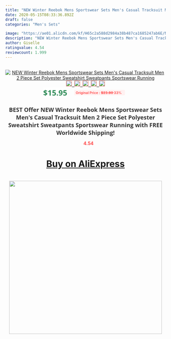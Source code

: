 ```yaml
---
title: "NEW Winter Reebok Mens Sportswear Sets Men's Casual Tracksuit Men 2 Piece Set Polyester Sweatshirt Sweatpants Sportswear Running"
date: 2020-05-15T08:33:36.892Z
draft: false
categories: "Men's Sets"

image: "https://ae01.alicdn.com/kf/H65c2a588d2984a38b487ca1685247ab6E/NEW-Winter-Reebok-Mens-Sportswear-Sets-Men-s-Casual-Tracksuit-Men-2-Piece-Set-Polyester-Sweatshirt.jpg"
description: "NEW Winter Reebok Mens Sportswear Sets Men's Casual Tracksuit Men 2 Piece Set Polyester Sweatshirt Sweatpants Sportswear Running"
author: Giselle
ratingvalue: 4.54
reviewcount: 1.999
---
```

<br>
<div style="text-align: center;">
<a href="https://s.click.aliexpress.com/e/_Aqn1nr" target="_blank" rel="nofollow noopener noreferrer"><img alt="NEW Winter Reebok Mens Sportswear Sets Men's Casual Tracksuit Men 2 Piece Set Polyester Sweatshirt Sweatpants Sportswear Running" class="magnifier-image" src="https://ae01.alicdn.com/kf/H65c2a588d2984a38b487ca1685247ab6E/NEW-Winter-Reebok-Mens-Sportswear-Sets-Men-s-Casual-Tracksuit-Men-2-Piece-Set-Polyester-Sweatshirt.jpg_640x640.jpg">
<br>
<img style="border:1px solid salmon" src="https://ae01.alicdn.com/kf/H65c2a588d2984a38b487ca1685247ab6E/NEW-Winter-Reebok-Mens-Sportswear-Sets-Men-s-Casual-Tracksuit-Men-2-Piece-Set-Polyester-Sweatshirt.jpg_120x120.jpg">&nbsp;&nbsp;<img style="border:1px solid salmon" src="https://ae01.alicdn.com/kf/Hab0d77b6b11243338caf912b884547297/NEW-Winter-Reebok-Mens-Sportswear-Sets-Men-s-Casual-Tracksuit-Men-2-Piece-Set-Polyester-Sweatshirt.jpg_120x120.jpg">&nbsp;&nbsp;<img style="border:1px solid salmon" src="https://ae01.alicdn.com/kf/Hadfbc886f7cd44fcb7dd46ab7a9ef0b9Y/NEW-Winter-Reebok-Mens-Sportswear-Sets-Men-s-Casual-Tracksuit-Men-2-Piece-Set-Polyester-Sweatshirt.jpg_120x120.jpg">&nbsp;&nbsp;<img style="border:1px solid salmon" src="https://ae01.alicdn.com/kf/H060cb3c92dad471f8fcc8d79a341c5593/NEW-Winter-Reebok-Mens-Sportswear-Sets-Men-s-Casual-Tracksuit-Men-2-Piece-Set-Polyester-Sweatshirt.jpg_120x120.jpg">&nbsp;&nbsp;<img style="border:1px solid salmon" src="https://ae01.alicdn.com/kf/Hce5308a187564bafbdb6c33eaf8a9cb4k/NEW-Winter-Reebok-Mens-Sportswear-Sets-Men-s-Casual-Tracksuit-Men-2-Piece-Set-Polyester-Sweatshirt.jpg_120x120.jpg"></a></div><br0>
<div style="text-align: center;"><span style="background-color: white; border: 0px; box-sizing: border-box; color: seagreen; display: inline-block; font-family: &quot;open sans&quot; , &quot;arial&quot; , &quot;helvetica&quot; , sans-serif , &quot;heiti&quot;; font-size: 24px; font-stretch: inherit; font-weight: 700; line-height: inherit; margin: 0px 10px 0px 0px; padding: 0px; vertical-align: middle;">$15.95 </span>
<span style="background: rgb(255 , 241 , 241); border-radius: 3px; border: 0px; box-sizing: border-box; color: #ff4747; display: inline-block; font-family: inherit; font-size: 12px; font-stretch: inherit; font-style: inherit; font-variant: inherit; font-weight: 600; line-height: inherit; margin: 0px; padding: 2px 5px; transform: scale(0.9); vertical-align: middle;">Original Price : <b style="text-decoration: line-through;">$23.80 </b> 33%&nbsp;&nbsp;</span></div>
<h1 style="color: #333333; display: inline-block; font-family: &quot;open sans&quot; , &quot;arial&quot; , &quot;helvetica&quot; , sans-serif , &quot;heiti&quot;; font-size: 18px; font-stretch: inherit; font-weight: 700; text-align: center;">BEST Offer NEW Winter Reebok Mens Sportswear Sets Men's Casual Tracksuit Men 2 Piece Set Polyester Sweatshirt Sweatpants Sportswear Running with FREE Worldwide Shipping!</h1>
<div style="color: #ff4747; text-align: center;">
<img src="https://4.bp.blogspot.com/-M0ZcTcb-5uY/XleCXlxnR4I/AAAAAAAAAEc/OrjgMkXV1oMQFaCRZj5HQwOCBcu3w1FegCPcBGAYYCw/s1600/star.png" style="height: 15px;">&nbsp;<b>4.54</b></div>
<div class="button_cont" align="center"><a class="buynow_a" href="https://s.click.aliexpress.com/e/_Aqn1nr" target="_blank" rel="nofollow noopener noreferrer"><H1>Buy on AliExpress</H1></a></div><br>
<div class="separator" style="clear: both; text-align: center;">
<img src="https://lh3.googleusercontent.com/-pTy5HemUv9M/XlePHvY0dAI/AAAAAAAAAE4/0nX5iRUoIWY8eMW9Dpxeirr157OZliDIgCLcBGAsYHQ/s1600/badge.gif" width="480">
</div>
